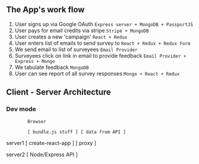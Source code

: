 
## The App's work flow
1. User signs up via Google OAuth `Express server + MongoDB + PassportJS`
2. User pays for email credits via stripe `Stripe + MongoDB`
3. User creates a new 'campaign' `React + Redux`
4. User enters list of emails to send survey to `React + Redux + Redux Form`
5. We send email to list of surveyees `Email Provider`
6. Surveyees click on link in email to provide feedback `Email Provider + Express + Mongo`
7. We tabulate feedback `MongoDB`
8. User can see report of all survey responses `Mongo + React + Redux`

## Client - Server Architecture

### Dev mode  
            Browser

            [ bundle.js stuff ] [ data from API ]

server1     [ create-react-app ] [ proxy ]

server2               [ Node/Express API ]
